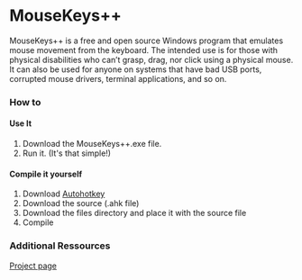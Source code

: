 # MouseKeys++
MouseKeys++ is a free and open source Windows program that emulates mouse movement from the keyboard. The intended use is for those with physical disabilities who can’t grasp, drag, nor click using a physical mouse. It can also be used for anyone on systems that have bad USB ports, corrupted mouse drivers, terminal applications, and so on.

### How to

#### Use It

1. Download the MouseKeys++.exe file.
2. Run it. (It's that simple!)

#### Compile it yourself

1. Download [Autohotkey](http://ahkscript.org)
2. Download the source (.ahk file)
3. Download the files directory and place it with the source file
4. Compile

### Additional Ressources

[Project page](http://djquad.com/mousekeys-plus-plus/)
